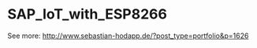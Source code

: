 # SAP_IoT_with_ESP8266
See more: <a href="http://www.sebastian-hodapp.de/?post_type=portfolio&p=1626">http://www.sebastian-hodapp.de/?post_type=portfolio&p=1626</a>

